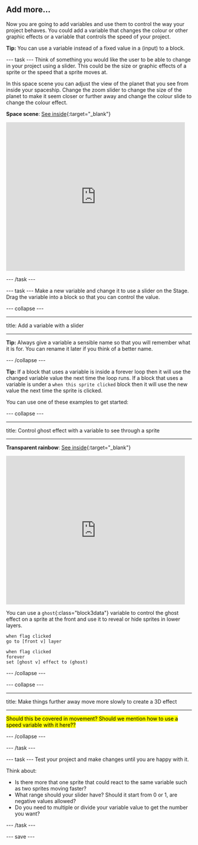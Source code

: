 ## Add more...

Now you are going to add variables and use them to control the way your project behaves. You could add a variable that changes the colour or other graphic effects or a variable that controls the speed of your project. 

**Tip:** You can use a variable instead of a fixed value in a (input) to a block. 

--- task ---
Think of something you would like the user to be able to change in your project using a slider. This could be the size or graphic effects of a sprite or the speed that a sprite moves at.

In this space scene you can adjust the view of the planet that you see from inside your spaceship. Change the zoom slider to change the size of the planet to make it seem closer or further away and change the colour slide to change the colour effect. 

**Space scene**: [See inside](https://scratch.mit.edu/projects/444586036/editor){:target="_blank"}

<div class="scratch-preview">
  <iframe allowtransparency="true" width="485" height="402" src="https://scratch.mit.edu/projects/embed/444586036/?autostart=false" frameborder="0"></iframe>
</div>

--- /task ---

--- task ---
Make a new variable and change it to use a slider on the Stage. Drag the variable into a block so that you can control the value. 

--- collapse ---

---

title: Add a variable with a slider

---

**Tip:** Always give a variable a sensible name so that you will remember what it is for. You can rename it later if you think of a better name. 

--- /collapse ---

**Tip:** If a block that uses a variable is inside a forever loop then it will use the changed variable value the next time the loop runs. If a block that uses a variable is under a `when this sprite clicked` block then it will use the new value the next time the sprite is clicked. 

You can use one of these examples to get started:

--- collapse ---

---

title: Control ghost effect with a variable to see through a sprite

---

**Transparent rainbow**: [See inside](https://scratch.mit.edu/projects/444579529/editor){:target="_blank"}

<div class="scratch-preview">
  <iframe allowtransparency="true" width="485" height="402" src="https://scratch.mit.edu/projects/embed/444579529/?autostart=false" frameborder="0"></iframe>
</div>

You can use a `ghost`{:class="block3data"} variable to control the ghost effect on a sprite at the front and use it to reveal or hide sprites in lower layers. 

```blocks3
when flag clicked
go to [front v] layer
```

```blocks3
when flag clicked
forever
set [ghost v] effect to (ghost)
```

--- /collapse ---


--- collapse ---

---

title: Make things further away move more slowly to create a 3D effect

---

<mark>Should this be covered in movement? Should we mention how to use a speed variable with it here??</mark>

--- /collapse ---


--- /task ---

--- task ---
Test your project and make changes until you are happy with it. 

Think about:
+ Is there more that one sprite that could react to the same variable such as two sprites moving faster?
+ What range should your slider have? Should it start from 0 or 1, are negative values allowed?
+ Do you need to multiple or divide your variable value to get the number you want?

--- /task ---


--- save ---

